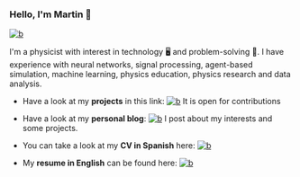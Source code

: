 ### Hello, I'm Martin 👋

<a href="https://www.linkedin.com/in/m-g-aramayo/"><img alt="b" title="a" src="https://img.shields.io/badge/-LinkedIn-blue?style=flat&logo=Linkedin&logoColor=white"/></a>

I'm a physicist with interest in technology 🖥️ and problem-solving 🧩.
I have experience with neural networks, signal processing, agent-based simulation, machine learning, physics education, physics research and data analysis.

* Have a look at my **projects** in this link: 
<a href="https://github.com/MartinAramayo?tab=repositories"><img alt="b" title="a" src="https://img.shields.io/badge/Repo-%F0%9F%9A%9A%20%F0%9F%93%A6-blue"/></a> It is open for contributions

* Have a look at my **personal blog**: 
<a href="https://martinaramayo.gitlab.io/"><img alt="b" title="a" src="https://img.shields.io/badge/Blog-%F0%9F%93%92%20%F0%9F%8C%90-white"/></a> I post about my interests and some projects.

* You can take a look at my **CV in Spanish** here:
<a href="https://raw.githubusercontent.com/MartinAramayo/publicResume/main/aramayoCVCensor.pdf"><img alt="b" title="a" src="https://img.shields.io/badge/CV-%E2%80%8B%F0%9F%93%84%E2%80%8B%F0%9F%93%8E%E2%80%8B-black"/></a>

* My **resume in English** can be found here:
<a href="https://raw.githubusercontent.com/MartinAramayo/publicResume/main/aramayoResumeCensor.pdf"><img alt="b" title="a" src="https://img.shields.io/badge/Resume-%E2%80%8B%F0%9F%93%84%E2%80%8B%F0%9F%93%8E%E2%80%8B-black"/></a>


